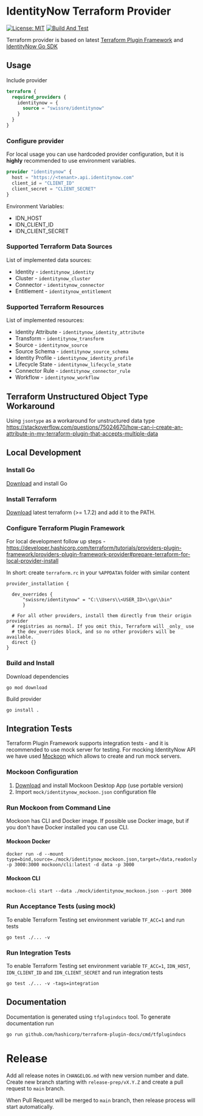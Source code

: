 # IdentityNow Terraform Provider
[![License: MIT](https://img.shields.io/badge/License-MIT-yellow.svg)](LICENSE)
[![Build And Test](https://github.com/SwissRe/terraform-provider-identitynow/actions/workflows/build-and-test-go.yaml/badge.svg)](https://github.com/SwissRe/terraform-provider-identitynow/actions/workflows/build-and-test-go.yaml)


Terraform provider is based on latest [Terraform Plugin Framework](https://github.com/hashicorp/terraform-plugin-framework) and [IdentityNow Go SDK](https://github.com/sailpoint-oss/golang-sdk)

## Usage
Include provider
```terraform
terraform {
  required_providers {
    identitynow = {
      source = "swissre/identitynow"
    }
  }
}
```

### Configure provider
For local usage you can use hardcoded provider configuration, but it is **highly** recommended to use environment variables.
```terraform
provider "identitynow" {
  host = "https://<tenant>.api.identitynow.com"
  client_id = "CLIENT_ID"
  client_secret = "CLIENT_SECRET"
}
```

Environment Variables:
* IDN_HOST
* IDN_CLIENT_ID
* IDN_CLIENT_SECRET

### Supported Terraform Data Sources
List of implemented data sources:
* Identity - `identitynow_identity`
* Cluster - `identitynow_cluster`
* Connector - `identitynow_connector`
* Entitlement - `identitynow_entitlement`

### Supported Terraform Resources
List of implemented resources:
* Identity Attribute - `identitynow_identity_attribute`
* Transform - `identitynow_transform`
* Source - `identitynow_source`
* Source Schema - `identitynow_source_schema`
* Identity Profile - `identitynow_identity_profile`
* Lifecycle State - `identitynow_lifecycle_state`
* Connector Rule - `identitynow_connector_rule`
* Workflow - `identitynow_workflow`

## Terraform Unstructured Object Type Workaround
Using `jsontype` as a workaround for unstructured data type
https://stackoverflow.com/questions/75024670/how-can-i-create-an-attribute-in-my-terraform-plugin-that-accepts-multiple-data


## Local Development
### Install Go
[Download](https://go.dev/doc/install) and install Go

### Install Terraform
[Download](https://www.terraform.io/downloads) latest terraform (>= 1.7.2) and add it to the PATH.

### Configure Terraform Plugin Framework
For local development follow up steps - https://developer.hashicorp.com/terraform/tutorials/providers-plugin-framework/providers-plugin-framework-provider#prepare-terraform-for-local-provider-install

In short: create `terraform.rc` in your `%APPDATA%` folder with similar content
```
provider_installation {

  dev_overrides {
      "swissre/identitynow" = "C:\\Users\\<USER_ID>\\go\\bin"
      }

  # For all other providers, install them directly from their origin provider
  # registries as normal. If you omit this, Terraform will _only_ use
  # the dev_overrides block, and so no other providers will be available.
  direct {}
}
```

### Build and Install
Download dependencies
```shell
go mod download
```
Build provider
```shell
go install .
```

## Integration Tests
Terraform Plugin Framework supports integration tests - and it is recommended to use mock server for testing.
For mocking IdentityNow API we have used [Mockoon](https://mockoon.com/) which allows to create and run mock servers.

### Mockoon Configuration
1. [Download](https://mockoon.com/download/) and install Mockoon Desktop App (use portable version)
2. Import `mock/identitynow_mockoon.json` configuration file

### Run Mockoon from Command Line
Mockoon has CLI and Docker image. If possible use Docker image, but if you don't have Docker installed you can use CLI.

#### Mockoon Docker
```shell
docker run -d --mount type=bind,source=./mock/identitynow_mockoon.json,target=/data,readonly -p 3000:3000 mockoon/cli:latest -d data -p 3000
```

#### Mockoon CLI
```shell
mockoon-cli start --data ./mock/identitynow_mockoon.json --port 3000
```

### Run Acceptance Tests (using mock)
To enable Terraform Testing set environment variable `TF_ACC=1` and run tests
```shell
go test ./... -v
```

### Run Integration Tests
To enable Terraform Testing set environment variable `TF_ACC=1`, `IDN_HOST`, `IDN_CLIENT_ID` and `IDN_CLIENT_SECRET` and run integration tests
```shell
go test ./... -v -tags=integration
```

## Documentation
Documentation is generated using `tfplugindocs` tool. To generate documentation run
```shell
go run github.com/hashicorp/terraform-plugin-docs/cmd/tfplugindocs
```


# Release
Add all release notes in `CHANGELOG.md` with new version number and date.
Create new branch starting with `release-prep/vX.Y.Z` and create a pull request to `main` branch.

When Pull Request will be merged to `main` branch, then release process will start automatically.
